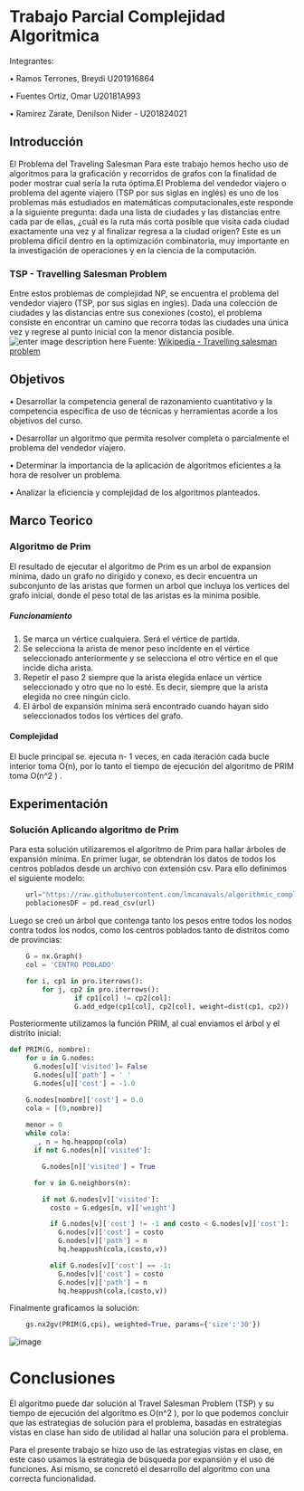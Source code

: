 # Trabajo Parcial Complejidad Algoritmica

Integrantes: 

• Ramos Terrones, Breydi U201916864

• Fuentes Ortiz, Omar U20181A993

• Ramirez Zarate, Denilson Nider - U201824021

## Introducción
El Problema del Traveling Salesman 
Para este trabajo hemos hecho uso de algoritmos para la graficación y recorridos de grafos con la finalidad de poder mostrar cual sería la ruta óptima.El Problema del vendedor viajero o problema del agente viajero (TSP por sus siglas en inglés) es uno de los problemas más estudiados en matemáticas computacionales,este responde a la siguiente pregunta: dada una lista de ciudades y las distancias entre cada par de ellas, ¿cuál es la ruta más corta posible que visita cada ciudad exactamente una vez y al finalizar regresa a la ciudad origen? Este es un problema difícil dentro en la optimización combinatoria, muy importante en la investigación de operaciones y en la ciencia de la computación. 

### TSP - Travelling Salesman Problem
Entre estos problemas de complejidad NP, se encuentra el problema del vendedor viajero (TSP, por sus siglas en ingles). Dada una colección de ciudades y las distancias entre sus conexiones (costo), el  problema consiste en encontrar un camino que recorra todas las ciudades una única vez y regrese al punto inicial con la menor distancia posible.
![enter image description here](https://upload.wikimedia.org/wikipedia/commons/thumb/2/2a/Aco_TSP.svg/600px-Aco_TSP.svg.png)
Fuente: [Wikipedia - Travelling salesman problem](https://en.wikipedia.org/wiki/Travelling_salesman_problem)

## Objetivos

• Desarrollar la competencia general de razonamiento cuantitativo y la competencia específica de uso de técnicas y herramientas acorde a los objetivos del curso.

• Desarrollar un algoritmo que permita resolver completa o parcialmente el problema del vendedor viajero.

• Determinar la importancia de la aplicación de algoritmos eficientes a la hora de resolver un problema.

• Analizar la eficiencia y complejidad de los algoritmos planteados.

## Marco Teorico

### Algoritmo de Prim


El resultado de ejecutar el algoritmo de Prim es un arbol de expansion minima, dado un grafo no dirigido y conexo, es decir encuentra un subconjunto de las aristas que formen un arbol que incluya los vertices del grafo inicial, donde el peso total de las aristas es la minima posible.

##### Funcionamiento

1. Se marca un vértice cualquiera. Será el vértice de partida.
2. Se selecciona la arista de menor peso incidente en el vértice seleccionado anteriormente y se selecciona el otro vértice en el que     incide dicha arista.
3. Repetir el paso 2 siempre que la arista elegida enlace un vértice seleccionado y otro que no lo esté. Es decir, siempre que la arista elegida no cree ningún ciclo.
4. El árbol de expansión mínima será encontrado cuando hayan sido seleccionados todos los vértices del grafo.


#### Complejidad

El bucle principal se. ejecuta n- 1 veces, en cada iteración cada bucle interior toma O(n), por lo tanto el tiempo de ejecución del algoritmo de PRIM toma O(n^2 ) . 

## Experimentación

### Solución Aplicando algoritmo de Prim

Para esta solución utilizaremos el algoritmo de Prim para hallar árboles de expansión mínima. En primer lugar, se obtendrán los datos de todos los centros poblados desde un archivo con extensión csv. Para ello definimos el siguiente modelo:
```python 
	url="https://raw.githubusercontent.com/lmcanavals/algorithmic_complexity/main/data/poblaciones.csv"
	poblacionesDF = pd.read_csv(url)
```
Luego se creó un árbol que contenga tanto los pesos entre todos los nodos contra todos los nodos, como los centros poblados tanto de distritos como de provincias:
```python 
	G = nx.Graph()
	col = 'CENTRO POBLADO'

	for i, cp1 in pro.iterrows():
  		for j, cp2 in pro.iterrows():
    			if cp1[col] != cp2[col]:
      			G.add_edge(cp1[col], cp2[col], weight=dist(cp1, cp2))
```
Posteriormente utilizamos la función PRIM, al cual enviamos  el árbol y el distrito inicial:
```python 
def PRIM(G, nombre):
    for u in G.nodes:
      G.nodes[u]['visited']= False
      G.nodes[u]['path'] = ' '
      G.nodes[u]['cost'] = -1.0

    G.nodes[nombre]['cost'] = 0.0
    cola = [(0,nombre)]
    
    menor = 0
    while cola:
      _, n = hq.heappop(cola)
      if not G.nodes[n]['visited']:

        G.nodes[n]['visited'] = True

      for v in G.neighbors(n):

        if not G.nodes[v]['visited']:
          costo = G.edges[n, v]['weight']

          if G.nodes[v]['cost'] != -1 and costo < G.nodes[v]['cost']:
            G.nodes[v]['cost'] = costo      
            G.nodes[v]['path'] = n   
            hq.heappush(cola,(costo,v))  

          elif G.nodes[v]['cost'] == -1:
            G.nodes[v]['cost'] = costo 
            G.nodes[v]['path'] = n
            hq.heappush(cola,(costo,v)) 
```
Finalmente graficamos la solución:
```python 
	gs.nx2gv(PRIM(G,cpi), weighted=True, params={'size':'30'})
```
![image](https://user-images.githubusercontent.com/67590524/117501477-b89e8c00-af43-11eb-8c28-d8bb4f70252b.png)

# Conclusiones

El algoritmo puede dar solución al Travel Salesman Problem (TSP) y su tiempo de ejecución del algoritmo es O(n^2 ), por lo que podemos concluir que las estrategias de solución para el problema, basadas en estrategias vistas en clase han sido de utilidad al hallar una solución para el problema.

Para el presente trabajo se hizo uso de las estrategias vistas en clase, en este caso usamos la estrategia de búsqueda por expansión  y el uso de funciones. Así mismo, se concretó el desarrollo del algoritmo con una correcta funcionalidad.


